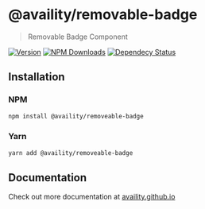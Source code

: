 # @availity/removable-badge

> Removable Badge Component

[![Version](https://img.shields.io/npm/v/@availity/training-link.svg?style=for-the-badge)](https://www.npmjs.com/package/@availity/removeable-badge)
[![NPM Downloads](https://img.shields.io/npm/dt/@availity/training-link.svg?style=for-the-badge)](https://www.npmjs.com/package/@availity/removeable-badge)
[![Dependecy Status](https://img.shields.io/librariesio/release/npm/@availity/training-link?style=for-the-badge)](https://github.com/Availity/availity-react/blob/master/packages/removeable-badge/package.json)

## Installation

### NPM

```bash
npm install @availity/removeable-badge
```

### Yarn

```bash
yarn add @availity/removeable-badge
```

## Documentation

Check out more documentation at [availity.github.io](https://availity.github.io/availity-react/components/removeable-badge)
